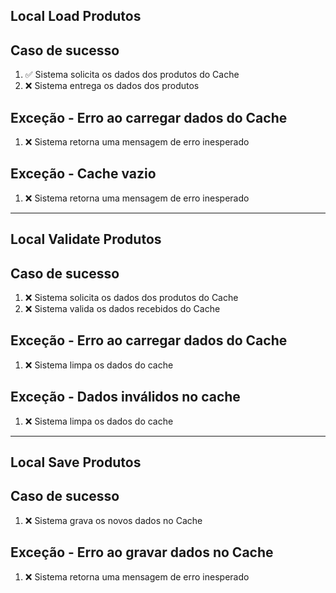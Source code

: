 ## Local Load Produtos

 ## Caso de sucesso
1. ✅ Sistema solicita os dados dos produtos do Cache
2. ❌ Sistema entrega os dados dos produtos

## Exceção - Erro ao carregar dados do Cache
1. ❌ Sistema retorna uma mensagem de erro inesperado

## Exceção - Cache vazio
1. ❌ Sistema retorna uma mensagem de erro inesperado

---

## Local Validate Produtos

## Caso de sucesso
1. ❌ Sistema solicita os dados dos produtos do Cache
2. ❌ Sistema valida os dados recebidos do Cache

## Exceção - Erro ao carregar dados do Cache
1. ❌ Sistema limpa os dados do cache

## Exceção - Dados inválidos no cache
1. ❌ Sistema limpa os dados do cache

---

## Local Save Produtos

## Caso de sucesso
1. ❌ Sistema grava os novos dados no Cache

## Exceção - Erro ao gravar dados no Cache
1. ❌ Sistema retorna uma mensagem de erro inesperado